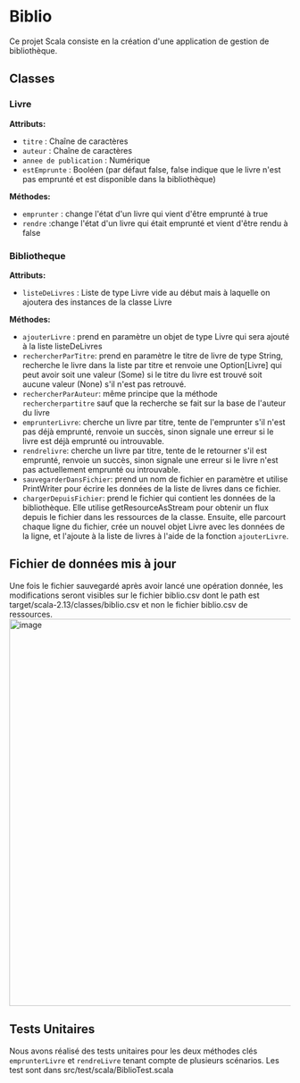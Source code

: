 # Biblio

Ce projet Scala consiste en la création d'une application de gestion de bibliothèque.

## Classes

### Livre

**Attributs:**
- `titre` : Chaîne de caractères
- `auteur` : Chaîne de caractères
- `annee de publication` : Numérique
- `estEmprunte` : Booléen (par défaut false, false indique que le livre n'est pas emprunté et est disponible dans la bibliothèque)

 **Méthodes:**
 - `emprunter` : change l'état d'un livre qui vient d'être emprunté à true
 - `rendre` :change l'état d'un livre qui était emprunté et vient d'être rendu à false

### Bibliotheque

**Attributs:**
- `listeDeLivres` : Liste de type Livre vide au début mais à laquelle on ajoutera des instances de la classe Livre
  
**Méthodes:**
- `ajouterLivre` : prend en paramètre un objet de type Livre qui sera ajouté à la liste listeDeLivres
- `rechercherParTitre`: prend en paramètre le titre de livre de type String, recherche le livre dans la liste par titre et 
renvoie une Option[Livre] qui peut avoir soit une valeur (Some) si le titre du livre est trouvé soit aucune valeur (None) s'il n'est pas retrouvé.
- `rechercherParAuteur`: même principe que la méthode `rechercherpartitre` sauf que la recherche se fait sur la base de l'auteur du livre
- `emprunterLivre`: cherche un livre par titre, tente de l'emprunter s'il n'est pas déjà emprunté, renvoie un succès, sinon signale une erreur si le livre est déjà emprunté ou introuvable. 
- `rendrelivre`: cherche un livre par titre, tente de le retourner s'il est emprunté, renvoie un succès, sinon signale une erreur si le livre n'est pas actuellement emprunté ou introuvable.
- `sauvegarderDansFichier`: prend un nom de fichier en paramètre et utilise PrintWriter pour écrire les données de la liste de livres dans ce fichier.
- `chargerDepuisFichier`: prend le fichier qui contient les données de la bibliothèque. Elle utilise getResourceAsStream pour obtenir un flux depuis le fichier dans les ressources de la classe. Ensuite, elle parcourt chaque ligne du fichier, crée un nouvel objet Livre avec les données de la ligne, et l'ajoute à la liste de livres à l'aide de la fonction `ajouterLivre`.

## Fichier de données mis à jour

Une fois le fichier sauvegardé après avoir lancé une opération donnée, les modifications seront visibles sur le fichier biblio.csv dont le path est target/scala-2.13/classes/biblio.csv et non le fichier biblio.csv de ressources.
<img width="693" alt="image" src="https://github.com/khaoula-harchane/Biblio_project_scala/assets/87319283/6e19fbb1-296b-4fbb-8f3f-746300803efc">

## Tests Unitaires

Nous avons réalisé des tests unitaires pour les deux méthodes clés `emprunterLivre` et `rendreLivre` tenant compte de plusieurs scénarios. Les test sont dans src/test/scala/BiblioTest.scala





